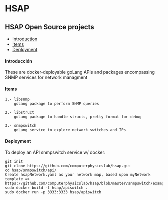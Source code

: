 HSAP
====

HSAP Open Source projects
-------------------------

- [Introduction](#introduction)
- [Items](#items)
- [Deployment](#deployment)


#### Introducción

These are docker-deployable goLang APIs and packages encompassing SNMP services for network managment


#### Items

```text
1.- libsnmp
	goLang package to perform SNMP queries

2.- libstruct
	goLang package to handle structs, pretty format for debug

3.- snmpswitch
	goLang service to explore network switches and IPs
```


#### Deployment

To deploy an API snmpswitch service w/ docker:

```text
git init
git clone https://github.com/computerphysicslab/hsap.git
cd hsap/snmpswitch/api/
Create hsapNetwork.yaml as your network map, based upon myNetwork template => https://github.com/computerphysicslab/hsap/blob/master/snmpswitch/example/myNetwork.yaml
sudo docker build -t hsap/apiswitch .
sudo docker run -p 3333:3333 hsap/apiswitch
```
